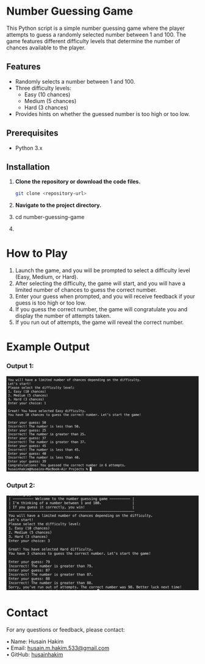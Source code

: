# Number Guessing Game

This Python script is a simple number guessing game where the player attempts to guess a randomly selected number between 1 and 100. The game features different difficulty levels that determine the number of chances available to the player.

## Features

- Randomly selects a number between 1 and 100.
- Three difficulty levels:
  - Easy (10 chances)
  - Medium (5 chances)
  - Hard (3 chances)
- Provides hints on whether the guessed number is too high or too low.

## Prerequisites

- Python 3.x

## Installation

1. **Clone the repository or download the code files.**
   ```bash
   git clone <repository-url>
   ```


2.	**Navigate to the project directory.**
3.	cd number-guessing-game
4.	
# How to Play


1.	Launch the game, and you will be prompted to select a difficulty level (Easy, Medium, or Hard).
2.	After selecting the difficulty, the game will start, and you will have a limited number of chances to guess the correct number.
3.	Enter your guess when prompted, and you will receive feedback if your guess is too high or too low.
4.	If you guess the correct number, the game will congratulate you and display the number of attempts taken.
5.	If you run out of attempts, the game will reveal the correct number.

# Example Output
<h3>Output 1:</h3>
<img src="Output2.png" alt="Output 1" width="600"/>

<h3>Output 2:</h3>
<img src="Output1.png" alt="Output 2" width="600"/>


# Contact

For any questions or feedback, please contact:

•	Name: Husain Hakim <br>
•	Email: husain.m.hakim.533@gmail.com<br>
•	GitHub: <a href="https://github.com/husainhakim">husainhakim</a>
